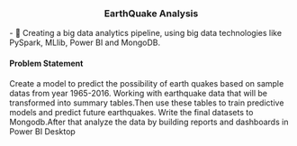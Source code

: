 <h3 align="center">EarthQuake Analysis</h3>
- 🔭 Creating a big data analytics pipeline, using big data technologies like PySpark, MLlib, Power BI and MongoDB.

<h4 align="left">Problem Statement</h4>
Create a model to predict the possibility of earth quakes based on sample datas from year 1965-2016.
Working with earthquake data that will be transformed into summary tables.Then use these tables to train predictive models and predict future earthquakes. Write the final datasets to Mongodb.After that analyze the data by building reports and dashboards in Power BI Desktop
